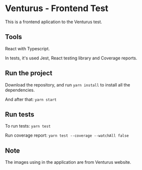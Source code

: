 # Venturus - Frontend Test

This is a frontend aplication to the Venturus test.

## Tools

React with Typescript.

In tests, it's used Jest, React testing library and Coverage reports.

## Run the project

Download the repository, and run `yarn install` to install all the dependencies.

And after that:
`yarn start`

## Run tests

To run tests:
`yarn test`

Run coverage report:
`yarn test --coverage --watchAll false`

## Note

The images using in the application are from Venturus website.

